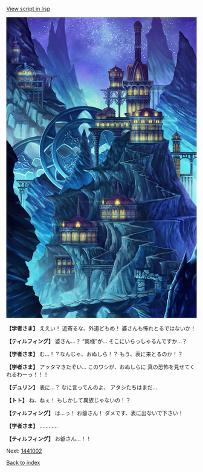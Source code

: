 [View script in lisp](../scripts/1440902.txt)

![004_observatory.png](../images/backgrounds/004_observatory.png)

**【学者さま】**
ええい！
近寄るな、外道どもめ！
婆さんも怖れとるではないか！

**【ティルフィング】**
婆さん…？
“奥様”が…
そこにいらっしゃるんですか…？

**【学者さま】**
む…！？なんじゃ、おぬしら！？
もう、表に来とるのか！？

**【学者さま】**
アッタマきたぞい…
このワシが、おぬしらに
真の恐怖を見せてくれるわーっ！！！

**【デュリン】**
表に…？
なに言ってんのよ、
アタシたちはまだ…

**【トト】**
ね、ねぇ！
もしかして異族じゃないの！？

**【ティルフィング】**
は…っ！
お爺さん！
ダメです、表に出ないで下さい！

**【学者さま】**
…………

**【ティルフィング】**
お爺さん…！！

Next: [1441002](1441002.md)

[Back to index](index.md)
